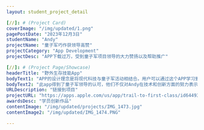 ```yaml
---
layout: student_project_detail

[//]: # (Project Card)
coverImage: "/img/updated/1.png"
pagePostDate: "2023年12月3日"
studentName: "Andy"
projectName: "童子军巧作获领导高赞"
projectCategory: "App Development"
projectDesc: "APP下载过万，受到童子军项目领导的大力赞扬以及帮助推广"

[//]: # (Project Page/Showcase)
headerTitle: "野外生存技能App"
bodyText1: "APP的设计理念是将现代科技与童子军活动相结合。用户可以通过这个APP学习到基本的野外生存技巧，如搭建帐篷、寻找食物、急救知识等，并利用这些知识很好的在野外生。"
bodyText2: "此app得到了童子军领导的认可，他们不仅对Andy在技术和创新方面的努力表示赞赏，还同意让Andy在童子军的大会上介绍和宣传这款应用。"
URLDescription: "链接到项目"
projectURL: "https://apps.apple.com/us/app/trail-to-first-class/id6449322817"
awardsDesc: "学员创新作品"
contentImage: "/img/updated/projects/IMG_1473.jpg"
contentImage2: "/img/updated/IMG_1474.PNG"

---
```

